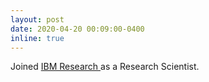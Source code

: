 ```yaml
---
layout: post
date: 2020-04-20 00:09:00-0400
inline: true
---
```

<!--
A simple inline announcement with Markdown emoji! :sparkles: :smile:
-->
Joined <a href="https://researcher.watson.ibm.com/researcher/view.php?person=ibm-Sanjeev.Das"> IBM Research </a> as a Research  Scientist. 